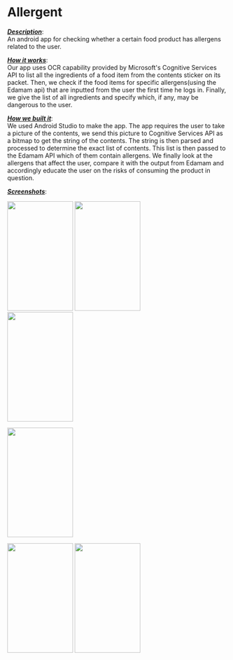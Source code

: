 # Allergent

<b><u><i>Description</i></u></b>:<br/> 
An android app for checking whether a certain food product has allergens related to the user.

<b><u><i>How it works</i></u></b>:<br/> 
Our app uses OCR capability provided by Microsoft's Cognitive Services API to list all the ingredients of a food item from the contents sticker on its packet. Then, we check if the food items for specific allergens(using the Edamam api) that are inputted from the user the first time he logs in. Finally, we give the list of all ingredients and specify which, if any, may be dangerous to the user.

<b><u><i>How we built it</i></u></b>:<br/> 
We used Android Studio to make the app. The app requires the user to take a picture of the contents, we send this picture to Cognitive Services API as a bitmap to get the string of the contents. The string is then parsed and processed to determine the exact list of contents. This list is then passed to the Edamam API which of them contain allergens. We finally look at the allergens that affect the user, compare it with the output from Edamam and accordingly educate the user on the risks of consuming the product in question.

<b><u><i>Screenshots</i></u></b>:<br/> 

<img src="https://cloud.githubusercontent.com/assets/13279942/23532500/ba6a180c-ff79-11e6-962f-705579f54669.png" width="150" height="250" /> 
<img src="https://cloud.githubusercontent.com/assets/13279942/23532503/ba6b1cde-ff79-11e6-84fb-cefd01630fc9.png" width="150" height="250" /> <br/>

<img src="https://cloud.githubusercontent.com/assets/13279942/23532499/ba69d5cc-ff79-11e6-8575-ffb377c8738f.png" width="150" height="250" /> 

<img src="https://cloud.githubusercontent.com/assets/13279942/23532501/ba6a572c-ff79-11e6-8b97-a3badd6b46b5.png" width="150" height="250" /> <br/>

<img src="https://cloud.githubusercontent.com/assets/13279942/23532504/ba6c6152-ff79-11e6-8ab7-6bcd7ed32f84.png" width="150" height="250" /> 
<img src="https://cloud.githubusercontent.com/assets/13279942/23532502/ba6ae9b2-ff79-11e6-8d94-3502ab29ee90.png" width="150" height="250" /> <br/>

